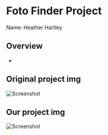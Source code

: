 # Foto Finder Project
Name: Heather Hartley

## Overview
- 

## Original project img
![Screenshot](number_guesser_static_comp_original.png)

## Our project img
![Screenshot](number_guesser_static_comp.png)
